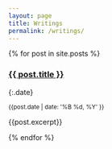 ```yaml
---
layout: page
title: Writings
permalink: /writings/
---
```


{% for post in site.posts %}

### [{{ post.title }}]({{post.url}})

{:.date}

<small>{{post.date | date: '%B %d, %Y' }}</small>

{{post.excerpt}}

{% endfor %}

